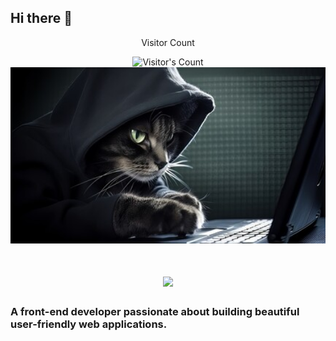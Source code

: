 ## Hi there 👋

<div align="center">
  <p>Visitor Count</p>
  <img src="https://profile-counter.glitch.me/Bettina-M/count.svg" alt="Visitor's Count" />
</div>
<img src="https://github.com/Bettina-M/Bettina-M/blob/main/catcoding.jpg" alt="cat coding" width="900px"/>
<div>
  <h1 align="center">
    <img src="https://readme-typing-svg.herokuapp.com/?font=Inter&size=48&center=true&vCenter=true&width=500&height=70&color=4493F8&duration=4000&lines=Hi+There!+👋;+I'm+Bettina+Menya!;" />
</h1>

### A front-end developer passionate about building beautiful user-friendly web applications.
</div>
